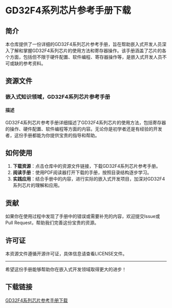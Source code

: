 # GD32F4系列芯片参考手册下载

## 简介

本仓库提供了一份详细的GD32F4系列芯片参考手册，旨在帮助嵌入式开发人员深入了解和掌握GD32F4系列芯片的使用方法和寄存器操作。该手册涵盖了芯片的各个方面，包括但不限于硬件配置、软件编程、寄存器操作等，是嵌入式开发人员不可或缺的参考资料。

## 资源文件

### 嵌入式知识领域，GD32F4系列芯片参考手册

#### 描述

GD32F4系列芯片参考手册详细描述了GD32F4系列芯片的使用方法，包括寄存器的操作、硬件配置、软件编程等方面的内容。无论你是初学者还是有经验的开发者，这份手册都能为你提供宝贵的指导和帮助。

## 如何使用

1. **下载资源**：点击仓库中的资源文件链接，下载GD32F4系列芯片参考手册。
2. **阅读手册**：使用PDF阅读器打开下载的手册，按照目录结构逐步学习。
3. **实践应用**：结合手册中的内容，进行实际的嵌入式开发项目，加深对GD32F4系列芯片的理解和应用。

## 贡献

如果你在使用过程中发现了手册中的错误或需要补充的内容，欢迎提交Issue或Pull Request，帮助我们完善这份宝贵的资源。

## 许可证

本资源文件遵循开源许可证，具体信息请查看LICENSE文件。

---

希望这份手册能够帮助你在嵌入式开发领域取得更大的进步！

## 下载链接

[GD32F4系列芯片参考手册下载](https://pan.quark.cn/s/46a43b8a171c)